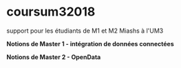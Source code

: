# coursum32018
support pour les étudiants de M1 et M2 Miashs à l'UM3 

**Notions de Master 1 - intégration de données connectées**

**Notions de Master 2 - OpenData**

